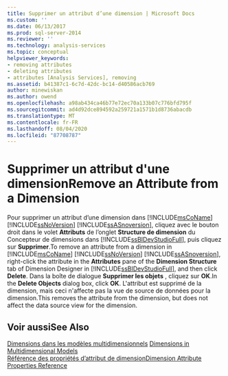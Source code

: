 ```yaml
---
title: Supprimer un attribut d’une dimension | Microsoft Docs
ms.custom: ''
ms.date: 06/13/2017
ms.prod: sql-server-2014
ms.reviewer: ''
ms.technology: analysis-services
ms.topic: conceptual
helpviewer_keywords:
- removing attributes
- deleting attributes
- attributes [Analysis Services], removing
ms.assetid: b41387c1-6c7d-42dc-bc14-d40586acb769
author: minewiskan
ms.author: owend
ms.openlocfilehash: a98ab434ca46b77e72ec70a133b07c776bfd795f
ms.sourcegitcommit: ad4d92dce894592a259721a1571b1d8736abacdb
ms.translationtype: MT
ms.contentlocale: fr-FR
ms.lasthandoff: 08/04/2020
ms.locfileid: "87708787"
---
```

# <a name="remove-an-attribute-from-a-dimension"></a><span data-ttu-id="f247e-102">Supprimer un attribut d'une dimension</span><span class="sxs-lookup"><span data-stu-id="f247e-102">Remove an Attribute from a Dimension</span></span>
  <span data-ttu-id="f247e-103">Pour supprimer un attribut d’une dimension dans [!INCLUDE[msCoName](../../includes/msconame-md.md)] [!INCLUDE[ssNoVersion](../../includes/ssnoversion-md.md)] [!INCLUDE[ssASnoversion](../../includes/ssasnoversion-md.md)], cliquez avec le bouton droit dans le volet **Attributs** de l’onglet **Structure de dimension** du Concepteur de dimensions dans [!INCLUDE[ssBIDevStudioFull](../../includes/ssbidevstudiofull-md.md)], puis cliquez sur **Supprimer**.</span><span class="sxs-lookup"><span data-stu-id="f247e-103">To remove an attribute from a dimension in [!INCLUDE[msCoName](../../includes/msconame-md.md)] [!INCLUDE[ssNoVersion](../../includes/ssnoversion-md.md)] [!INCLUDE[ssASnoversion](../../includes/ssasnoversion-md.md)], right-click the attribute in the **Attributes** pane of the **Dimension Structure** tab of Dimension Designer in [!INCLUDE[ssBIDevStudioFull](../../includes/ssbidevstudiofull-md.md)], and then click **Delete**.</span></span> <span data-ttu-id="f247e-104">Dans la boîte de dialogue **Supprimer les objets** , cliquez sur **OK**.</span><span class="sxs-lookup"><span data-stu-id="f247e-104">In the **Delete Objects** dialog box, click **OK**.</span></span> <span data-ttu-id="f247e-105">L'attribut est supprimé de la dimension, mais ceci n'affecte pas la vue de source de données pour la dimension.</span><span class="sxs-lookup"><span data-stu-id="f247e-105">This removes the attribute from the dimension, but does not affect the data source view for the dimension.</span></span>  
  
## <a name="see-also"></a><span data-ttu-id="f247e-106">Voir aussi</span><span class="sxs-lookup"><span data-stu-id="f247e-106">See Also</span></span>  
 <span data-ttu-id="f247e-107">[Dimensions dans les modèles multidimensionnels](dimensions-in-multidimensional-models.md) </span><span class="sxs-lookup"><span data-stu-id="f247e-107">[Dimensions in Multidimensional Models](dimensions-in-multidimensional-models.md) </span></span>  
 [<span data-ttu-id="f247e-108">Référence des propriétés d’attribut de dimension</span><span class="sxs-lookup"><span data-stu-id="f247e-108">Dimension Attribute Properties Reference</span></span>](dimension-attribute-properties-reference.md)  
  
  
